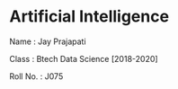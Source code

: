 # Artificial Intelligence

Name : Jay Prajapati

Class : Btech Data Science [2018-2020]

Roll No. : J075
